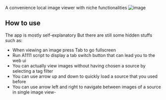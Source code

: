 A convenience local image viewer with niche functionalities
![image](https://github.com/TheLastKin/HTransfer/assets/71256843/55f24d01-ddfe-4941-bf07-8c99a23164ee)

## How to use
The app is mostly self-explanatory
But there are still some hidden stuffs such as:
- When viewing an image press Tab to go fullscreen
- Run A1111 script to display a tab switch button that can lead you to the web ui
- You can actually view images without having chosen a source by selecting a tag filter
- You can use arrow up and down to quickly load a source that you used before
- You can use arrow left and right to navigate between images of a source in single image view-
